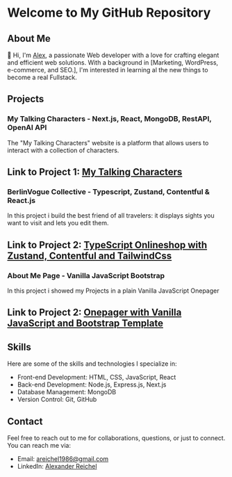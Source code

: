 # Welcome to My GitHub Repository

## About Me

👋 Hi, I'm [Alex](https://github.com/alex-code42), a passionate Web developer with a love for crafting elegant and efficient web solutions. With a background in [Marketing, WordPress, e-commerce, and SEO.], I'm interested in learning al the new things to become a real Fullstack.

## Projects

### My Talking Characters - Next.js, React, MongoDB, RestAPI, OpenAI API

The "My Talking Characters" website is a platform that allows users to interact with a collection of characters. 

**Link to Project 1:** [My Talking Characters](https://github.com/alex-code42/mytalkingcharacters)
---

### BerlinVogue Collective - Typescript, Zustand, Contentful & React.js

In this project i build the best friend of all travelers: it displays sights you want to visit and lets you edit them.

**Link to Project 2:** [TypeScript Onlineshop with Zustand, Contentful and TailwindCss](https://github.com/alex-code42/mytypescript_website)
---

### About Me Page - Vanilla JavaScript Bootstrap

In this project i showed my Projects in a plain Vanilla JavaScript Onepager

**Link to Project 2:** [Onepager with Vanilla JavaScript and Bootstrap Template](https://github.com/alex-code42/myWebsite2023)
---


## Skills

Here are some of the skills and technologies I specialize in:

- Front-end Development: HTML, CSS, JavaScript, React
- Back-end Development: Node.js, Express.js, Next.js
- Database Management: MongoDB
- Version Control: Git, GitHub

## Contact

Feel free to reach out to me for collaborations, questions, or just to connect. You can reach me via:

- Email: areichel1986@gmail.com
- LinkedIn: [Alexander Reichel](https://www.linkedin.com/in/fullstackdeveloperalexanderreichel/)

